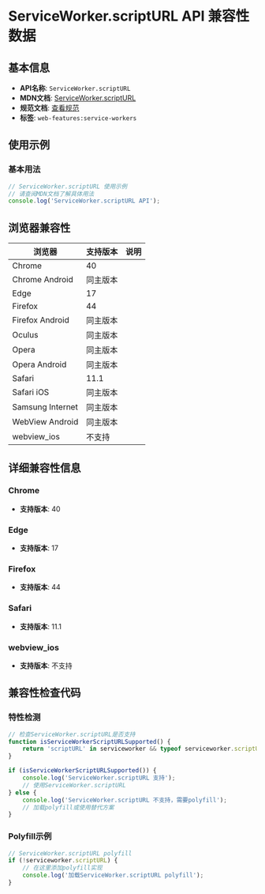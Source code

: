 # ServiceWorker.scriptURL API 兼容性数据

## 基本信息

- **API名称**: `ServiceWorker.scriptURL`
- **MDN文档**: [ServiceWorker.scriptURL](https://developer.mozilla.org/docs/Web/API/ServiceWorker/scriptURL)
- **规范文档**: [查看规范](https://w3c.github.io/ServiceWorker/#service-worker-url)
- **标签**: `web-features:service-workers`

## 使用示例

### 基本用法

```javascript
// ServiceWorker.scriptURL 使用示例
// 请查阅MDN文档了解具体用法
console.log('ServiceWorker.scriptURL API');
```

## 浏览器兼容性

| 浏览器 | 支持版本 | 说明 |
|--------|----------|------|
| Chrome | 40 |  |
| Chrome Android | 同主版本 |  |
| Edge | 17 |  |
| Firefox | 44 |  |
| Firefox Android | 同主版本 |  |
| Oculus | 同主版本 |  |
| Opera | 同主版本 |  |
| Opera Android | 同主版本 |  |
| Safari | 11.1 |  |
| Safari iOS | 同主版本 |  |
| Samsung Internet | 同主版本 |  |
| WebView Android | 同主版本 |  |
| webview_ios | 不支持 |  |

## 详细兼容性信息

### Chrome

- **支持版本**: 40

### Edge

- **支持版本**: 17

### Firefox

- **支持版本**: 44

### Safari

- **支持版本**: 11.1

### webview_ios

- **支持版本**: 不支持

## 兼容性检查代码

### 特性检测

```javascript
// 检查ServiceWorker.scriptURL是否支持
function isServiceWorkerScriptURLSupported() {
    return 'scriptURL' in serviceworker && typeof serviceworker.scriptURL === 'function';
}

if (isServiceWorkerScriptURLSupported()) {
    console.log('ServiceWorker.scriptURL 支持');
    // 使用ServiceWorker.scriptURL
} else {
    console.log('ServiceWorker.scriptURL 不支持，需要polyfill');
    // 加载polyfill或使用替代方案
}
```

### Polyfill示例

```javascript
// ServiceWorker.scriptURL polyfill
if (!serviceworker.scriptURL) {
    // 在这里添加polyfill实现
    console.log('加载ServiceWorker.scriptURL polyfill');
}
```

